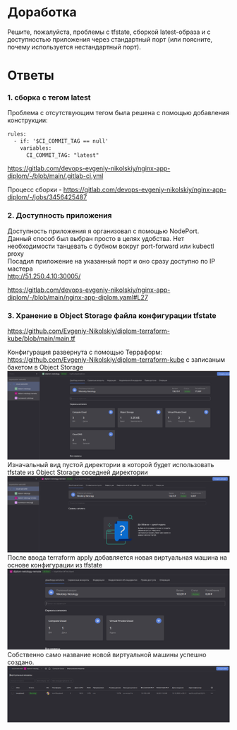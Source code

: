 # Доработка

Решите, пожалуйста, проблемы с tfstate, сборкой latest-образа и с доступностью приложения через стандартный порт (или поясните, почему используется нестандартный порт).  

# Ответы

### 1. сборка с тегом latest

Проблема с отсутствующим тегом была решена с помощью добавления конструкции:  

    rules:
      - if: '$CI_COMMIT_TAG == null'
        variables:
          CI_COMMIT_TAG: "latest"

https://gitlab.com/devops-evgeniy-nikolskiy/nginx-app-diplom/-/blob/main/.gitlab-ci.yml  

Процесс сборки - https://gitlab.com/devops-evgeniy-nikolskiy/nginx-app-diplom/-/jobs/3456425487   

### 2. Доступность приложения

Доступность приложения я организовал с помощью NodePort.  
Данный способ был выбран просто в целях удобства. Нет необходимости танцевать с бубном вокруг port-forward или kubectl proxy  
Посадил приложение на указанный порт и оно сразу доступно по IP мастера  
http://51.250.4.10:30005/  

https://gitlab.com/devops-evgeniy-nikolskiy/nginx-app-diplom/-/blob/main/nginx-app-diplom.yaml#L27

### 3. Хранение в Object Storage файла конфигурации tfstate
https://github.com/Evgeniy-Nikolskiy/diplom-terraform-kube/blob/main/main.tf

Конфигурация развернута с помощью Терраформ:  
https://github.com/Evgeniy-Nikolskiy/diplom-terraform-kube с записаным бакетом в Object Storage   
![](https://raw.githubusercontent.com/Evgeniy-Nikolskiy/Netology-diplom/main/assets/bucket-main.png)  
Изначальный вид пустой директории в которой будет использовать tfstate из Object Storage соседней директории  
![](https://raw.githubusercontent.com/Evgeniy-Nikolskiy/Netology-diplom/main/assets/bucket-remote.png)  
После ввода terraform apply добавляется новая виртуальная машина на основе конфигурации из tfstate  
![](https://raw.githubusercontent.com/Evgeniy-Nikolskiy/Netology-diplom/main/assets/bucket-remote2.png)  
Собственно само название новой виртуальной машины успешно создано.   
![](https://raw.githubusercontent.com/Evgeniy-Nikolskiy/Netology-diplom/main/assets/bucket-remote3.png)